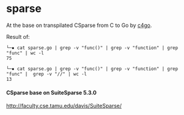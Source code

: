 # sparse

At the base on transpilated CSparse from C to Go by [c4go](https://github.com/Konstantin8105/c4go).



Result of:
```
└─▪ cat sparse.go | grep -v "func()" | grep -v "function" | grep "func" | wc -l
75

└─▪ cat sparse.go | grep -v "func()" | grep -v "function" | grep "func" |  grep -v "//" | wc -l
13
```

#### **CSparse base on SuiteSparse 5.3.0**

http://faculty.cse.tamu.edu/davis/SuiteSparse/
